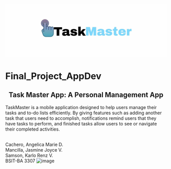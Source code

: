 ![mainheader](https://github.com/angelicamariecachero/Final_Project_AppDev/blob/main/assets/images/logo.jpg.jpg)
# Final_Project_AppDev

<h2 align="center"> Task Master App: A Personal Management App</h2>
TaskMaster is a mobile application designed to help users manage their tasks and to-do lists efficiently. By giving features such as adding another task that users need to accomplish, notifications remind users that they have tasks to perform, and finished tasks allow users to see or navigate their completed activities.
<br></br>

Cachero, Angelica Marie D.<br>
Mancilla, Jasmine Joyce V.<br>
Samson, Karlo Renz V.<br>
BSIT-BA 3307
![image](https://github.com/user-attachments/assets/e8bb5a55-2af4-4da5-9942-37df4850da09)
